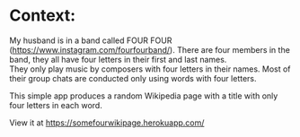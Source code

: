 
# Context:
My husband is in a band called FOUR FOUR (https://www.instagram.com/fourfourband/).
There are four members in the band, they all have four letters in their first and last names. \
They only play music by composers with four letters in their names.
Most of their group chats are conducted only using words with four letters.

This simple app produces a random Wikipedia page with a title with only four letters in each word.

View it at https://somefourwikipage.herokuapp.com/

